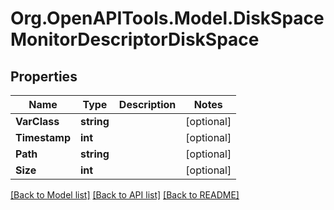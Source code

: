 # Org.OpenAPITools.Model.DiskSpaceMonitorDescriptorDiskSpace

## Properties

Name | Type | Description | Notes
------------ | ------------- | ------------- | -------------
**VarClass** | **string** |  | [optional] 
**Timestamp** | **int** |  | [optional] 
**Path** | **string** |  | [optional] 
**Size** | **int** |  | [optional] 

[[Back to Model list]](../README.md#documentation-for-models) [[Back to API list]](../README.md#documentation-for-api-endpoints) [[Back to README]](../README.md)


